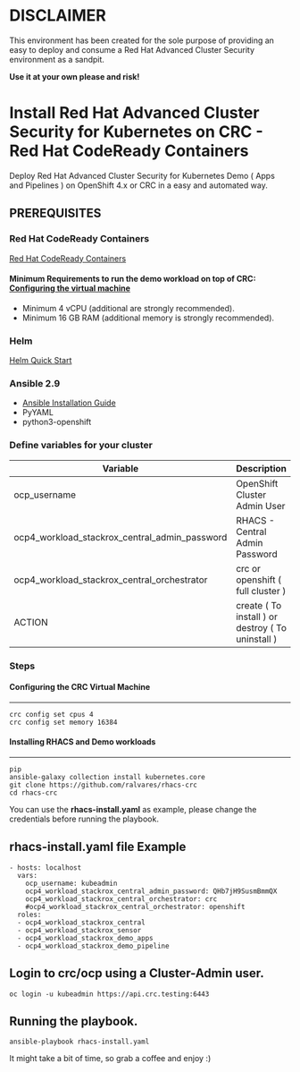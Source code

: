 # DISCLAIMER 

This environment has been created for the sole purpose of providing an easy to deploy and consume a Red Hat Advanced Cluster Security environment as a sandpit.

**Use it at your own please and risk!**

# Install Red Hat Advanced Cluster Security for Kubernetes on CRC - Red Hat CodeReady Containers
Deploy Red Hat Advanced Cluster Security for Kubernetes Demo ( Apps and Pipelines ) on OpenShift 4.x or CRC in a easy and automated way.

## PREREQUISITES

### Red Hat CodeReady Containers
[Red Hat CodeReady Containers](https://developers.redhat.com/products/codeready-containers/overview)

#### Minimum Requirements to run the demo workload on top of CRC: [Configuring the virtual machine](https://code-ready.github.io/crc/#configuring-the-virtual-machine_gsg)

- Minimum 4 vCPU (additional are strongly recommended).
- Minimum 16 GB RAM (additional memory is strongly recommended).

### Helm
[Helm Quick Start](https://helm.sh/docs/intro/quickstart/)

### Ansible 2.9
- [Ansible Installation Guide](https://docs.ansible.com/ansible/latest/installation_guide/intro_installation.html) 
- PyYAML
- python3-openshift


### Define variables for your cluster

| Variable | Description |
| -------- | -------- | 
| ocp_username    | OpenShift Cluster Admin User  | 
| ocp4_workload_stackrox_central_admin_password    | RHACS - Central Admin Password     | 
| ocp4_workload_stackrox_central_orchestrator    |  crc or openshift ( full cluster )     |
| ACTION    | create ( To install ) or destroy ( To uninstall )  | 


### Steps

#### Configuring the CRC Virtual Machine
---
```
crc config set cpus 4
crc config set memory 16384
```

#### Installing RHACS and Demo workloads 
---
```
pip
ansible-galaxy collection install kubernetes.core
git clone https://github.com/ralvares/rhacs-crc
cd rhacs-crc
```

You can use the **rhacs-install.yaml** as example, please change the credentials before running the playbook.

rhacs-install.yaml file Example
---
```
- hosts: localhost
  vars:
    ocp_username: kubeadmin
    ocp4_workload_stackrox_central_admin_password: QHb7jH9SusmBmmQX 
    ocp4_workload_stackrox_central_orchestrator: crc
    #ocp4_workload_stackrox_central_orchestrator: openshift
  roles:
  - ocp4_workload_stackrox_central
  - ocp4_workload_stackrox_sensor
  - ocp4_workload_stackrox_demo_apps
  - ocp4_workload_stackrox_demo_pipeline
```

Login to crc/ocp using a Cluster-Admin user.
---
```
oc login -u kubeadmin https://api.crc.testing:6443 
```

Running the playbook.
---
```
ansible-playbook rhacs-install.yaml
```

It might take a bit of time, so grab a coffee and enjoy :)


